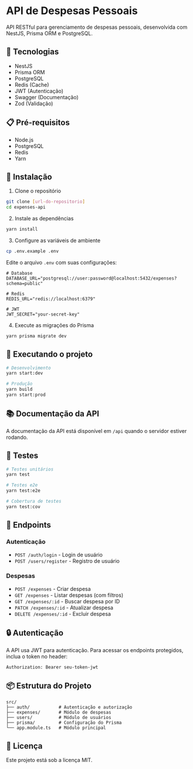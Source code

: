 # API de Despesas Pessoais

API RESTful para gerenciamento de despesas pessoais, desenvolvida com NestJS, Prisma ORM e PostgreSQL.

## 🚀 Tecnologias

- NestJS
- Prisma ORM
- PostgreSQL
- Redis (Cache)
- JWT (Autenticação)
- Swagger (Documentação)
- Zod (Validação)

## 📋 Pré-requisitos

- Node.js
- PostgreSQL
- Redis
- Yarn

## 🔧 Instalação

1. Clone o repositório
```bash
git clone [url-do-repositorio]
cd expenses-api
```

2. Instale as dependências
```bash
yarn install
```

3. Configure as variáveis de ambiente
```bash
cp .env.example .env
```
Edite o arquivo `.env` com suas configurações:
```env
# Database
DATABASE_URL="postgresql://user:password@localhost:5432/expenses?schema=public"

# Redis
REDIS_URL="redis://localhost:6379"

# JWT
JWT_SECRET="your-secret-key"
```

4. Execute as migrações do Prisma
```bash
yarn prisma migrate dev
```

## 🚀 Executando o projeto

```bash
# Desenvolvimento
yarn start:dev

# Produção
yarn build
yarn start:prod
```

## 📚 Documentação da API

A documentação da API está disponível em `/api` quando o servidor estiver rodando.

## 🧪 Testes

```bash
# Testes unitários
yarn test

# Testes e2e
yarn test:e2e

# Cobertura de testes
yarn test:cov
```

## 📝 Endpoints

### Autenticação
- `POST /auth/login` - Login de usuário
- `POST /users/register` - Registro de usuário

### Despesas
- `POST /expenses` - Criar despesa
- `GET /expenses` - Listar despesas (com filtros)
- `GET /expenses/:id` - Buscar despesa por ID
- `PATCH /expenses/:id` - Atualizar despesa
- `DELETE /expenses/:id` - Excluir despesa

## 🔒 Autenticação

A API usa JWT para autenticação. Para acessar os endpoints protegidos, inclua o token no header:
```
Authorization: Bearer seu-token-jwt
```

## 📦 Estrutura do Projeto

```
src/
├── auth/           # Autenticação e autorização
├── expenses/       # Módulo de despesas
├── users/          # Módulo de usuários
├── prisma/         # Configuração do Prisma
└── app.module.ts   # Módulo principal
```

## 📄 Licença

Este projeto está sob a licença MIT.
